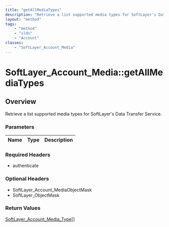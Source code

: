 ```yaml
---
title: "getAllMediaTypes"
description: "Retrieve a list supported media types for SoftLayer's Data Transfer Service."
layout: "method"
tags:
    - "method"
    - "sldn"
    - "Account"
classes:
    - "SoftLayer_Account_Media"
---
```

# SoftLayer_Account_Media::getAllMediaTypes
## Overview 
Retrieve a list supported media types for SoftLayer's Data Transfer Service.

### Parameters 
|Name | Type | Description |
| --- | --- | --- |


### Required Headers
* authenticate

### Optional Headers
* SoftLayer_Account_MediaObjectMask
* SoftLayer_ObjectMask

### Return Values
<a href='/reference/datatypes/SoftLayer_Account_Media_Type'>SoftLayer_Account_Media_Type[] </a>
